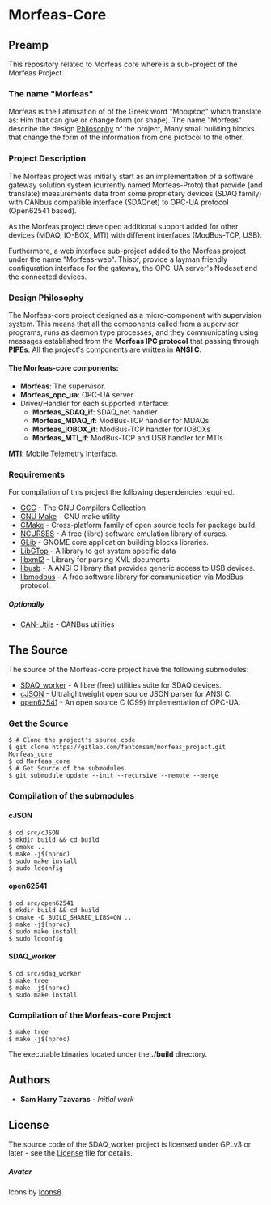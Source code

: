 # Morfeas-Core

## Preamp
This repository related to Morfeas core where is a sub-project of the Morfeas Project.

### The name "Morfeas"
Morfeas is the Latinisation of of the Greek word "Μορφέας" which translate as: Him that can give or change form (or shape). The name "Morfeas" describe the design [Philosophy](#design-Philosophy) of the project, Many small building blocks that change the form of the information from one protocol to the other.    

### Project Description
The Morfeas project was initially start as an implementation of a software gateway solution system (currently named Morfeas-Proto) that provide (and translate) measurements data from some proprietary devices (SDAQ family) with CANbus compatible interface (SDAQnet) to OPC-UA protocol (Open62541 based).

As the Morfeas project developed additional support added for other devices (MDAQ, IO-BOX, MTI) with different interfaces (ModBus-TCP, USB).

Furthermore, a web interface sub-project added to the Morfeas project under the name "Morfeas-web". Thisof, provide a layman friendly configuration interface for the gateway, the OPC-UA server's Nodeset and the connected devices.
### Design Philosophy
The Morfeas-core project designed as a micro-component with supervision system.
This means that all the components called from a supervisor programs, runs as daemon type processes, and they communicating using messages established from the **Morfeas IPC protocol** that passing through **PIPEs**. All the project's components are written in **ANSI C**.   
#### The Morfeas-core components:
* **Morfeas**: The supervisor.
* **Morfeas_opc_ua**: OPC-UA server    
* Driver/Handler for each supported interface:
  * **Morfeas_SDAQ_if**: SDAQ_net handler
  * **Morfeas_MDAQ_if**: ModBus-TCP handler for MDAQs
  * **Morfeas_IOBOX_if**: ModBus-TCP handler for IOBOXs
  * **Morfeas_MTI_if**: ModBus-TCP and USB  handler for MTIs

**MTI**: Mobile Telemetry Interface.

### Requirements
For compilation of this project the following dependencies required.
* [GCC](https://gcc.gnu.org/) - The GNU Compilers Collection
* [GNU Make](https://www.gnu.org/software/make/) - GNU make utility
* [CMake](https://cmake.org/) - Cross-platform family of open source tools for package build.
* [NCURSES](https://www.gnu.org/software/ncurses/ncurses.html) - A free (libre) software emulation library of curses.
* [GLib](https://wiki.gnome.org/Projects/GLib) - GNOME core application building blocks libraries.
* [LibGTop](https://developer.gnome.org/libgtop/stable/) - A library to get system specific data
* [libxml2](http://xmlsoft.org/) -  Library for parsing XML documents
* [libusb](https://libusb.info/) - A ANSI C library that provides generic access to USB devices.
* [libmodbus](https://www.libmodbus.org/) - A free software library for communication via ModBus protocol.

##### Optionally
* [CAN-Utils](https://elinux.org/Can-utils) - CANBus utilities

## The Source
The source of the Morfeas-core project have the following submodules:
* [SDAQ_worker](https://gitlab.com/fantomsam/sdaq-worker) - A libre (free) utilities suite for SDAQ devices.
* [cJSON](https://github.com/DaveGamble/cJSON) - Ultralightweight open source JSON parser for ANSI C.
* [open62541](https://open62541.org/) - An open source C (C99) implementation of OPC-UA.

### Get the Source
```
$ # Clone the project's source code
$ git clone https://gitlab.com/fantomsam/morfeas_project.git Morfeas_core
$ cd Morfeas_core
$ # Get Source of the submodules
$ git submodule update --init --recursive --remote --merge
```
### Compilation of the submodules
#### cJSON
```
$ cd src/cJSON
$ mkdir build && cd build
$ cmake ..
$ make -j$(nproc)
$ sudo make install
$ sudo ldconfig
```
#### open62541
```
$ cd src/open62541
$ mkdir build && cd build
$ cmake -D BUILD_SHARED_LIBS=ON ..
$ make -j$(nproc)
$ sudo make install
$ sudo ldconfig
```
#### SDAQ_worker
```
$ cd src/sdaq_worker
$ make tree
$ make -j$(nproc)
$ sudo make install
```
### Compilation of the Morfeas-core Project
```
$ make tree
$ make -j$(nproc)
```
The executable binaries located under the **./build** directory.

## Authors
* **Sam Harry Tzavaras** - *Initial work*

## License
The source code of the SDAQ_worker project is licensed under GPLv3 or later - see the [License](LICENSE) file for details.
##### Avatar
Icons by [Icons8](http://icons8.com)
